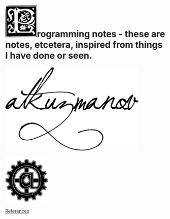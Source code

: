 # <img src="resources/images/1197118465618962200ryanlerch_Decorative_Letter_Set_17.svg.hi.png" alt="P" width="100" height="100"/>rogramming notes - these are notes, etcetera, inspired from things I have done or seen.

<!--Programming notes - these are notes, etcetera, inspired from things I have done or seen.-->

![atkuzmanov](resources/images/atkuzmanov-pretty.png)

![atcog](resources/images/atcog.png)

[References](resources/programming-notes-main-page-references.md)